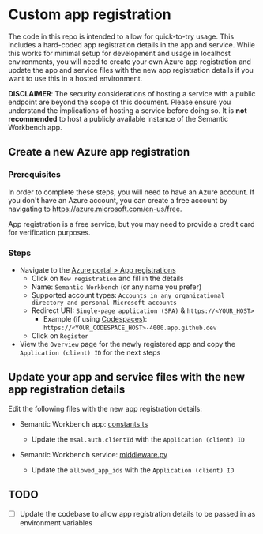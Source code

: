 # Custom app registration

The code in this repo is intended to allow for quick-to-try usage. This includes a hard-coded app registration details in the app and service. While this works for minimal setup for development and usage in localhost environments, you will need to create your own Azure app registration and update the app and service files with the new app registration details if you want to use this in a hosted environment.

**DISCLAIMER**: The security considerations of hosting a service with a public endpoint are beyond the scope of this document. Please ensure you understand the implications of hosting a service before doing so. It is **not recommended** to host a publicly available instance of the Semantic Workbench app.

## Create a new Azure app registration

### Prerequisites

In order to complete these steps, you will need to have an Azure account. If you don't have an Azure account, you can create a free account by navigating to https://azure.microsoft.com/en-us/free.

App registration is a free service, but you may need to provide a credit card for verification purposes.

### Steps

- Navigate to the [Azure portal > App registrations](https://portal.azure.com/#view/Microsoft_AAD_RegisteredApps/ApplicationsListBlade)
  - Click on `New registration` and fill in the details
  - Name: `Semantic Workbench` (or any name you prefer)
  - Supported account types: `Accounts in any organizational directory and personal Microsoft accounts`
  - Redirect URI: `Single-page application (SPA)` & `https://<YOUR_HOST>`
    - Example (if using [Codespaces](../.devcontainer/README.md)): `https://<YOUR_CODESPACE_HOST>-4000.app.github.dev`
  - Click on `Register`
- View the `Overview` page for the newly registered app and copy the `Application (client) ID` for the next steps

## Update your app and service files with the new app registration details

Edit the following files with the new app registration details:

- Semantic Workbench app: [constants.ts](../semantic-workbench/v1/app/src/Constants.ts)

  - Update the `msal.auth.clientId` with the `Application (client) ID`

- Semantic Workbench service: [middleware.py](../semantic-workbench/v1/service/semantic-workbench-service/semantic_workbench_service/middleware.py)
  - Update the `allowed_app_ids` with the `Application (client) ID`

## TODO

- [ ] Update the codebase to allow app registration details to be passed in as environment variables
